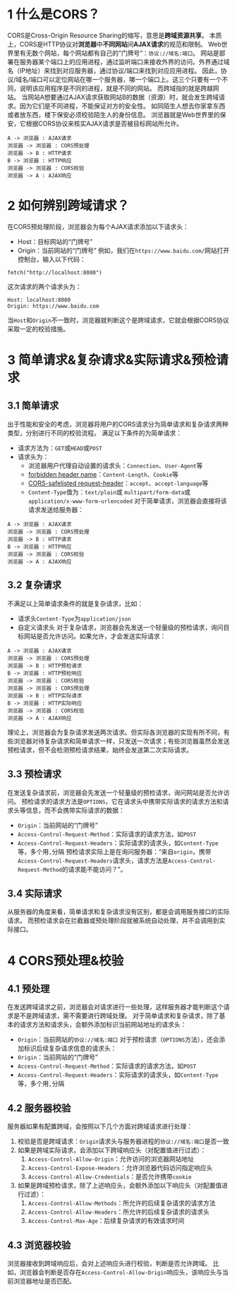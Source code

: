 # 1 什么是CORS？
CORS是Cross-Origin Resource Sharing的缩写，意思是**跨域资源共享**。
本质上，CORS是HTTP协议对**浏览器**中**不同网站**间**AJAX请求**的规范和限制。
Web世界里有无数个网站，每个网站都有自己的”门牌号“：`协议://域名:端口`。
网站是部署在服务器某个端口上的应用进程，通过监听端口来接收外界的访问。外界通过域名（IP地址）来找到对应服务器，通过协议/端口来找到对应应用进程。
因此，协议/域名/端口可以定位网站在哪一个服务器，哪一个端口上。这三个只要有一个不同，说明该应用程序是不同的进程，就是不同的网站。
而跨域指的就是跨越网站。
当网站A想要通过AJAX请求获取网站B的数据（资源）时，就会发生跨域请求。因为它们是不同进程，不能保证对方的安全性。
如同陌生人想去你家拿东西或者放东西，楼下保安必须校验陌生人的身份信息。
浏览器就是Web世界里的保安，它根据CORS协议来核实AJAX请求是否被目标网站所允许。
```plantuml
A -> 浏览器 : AJAX请求
浏览器 -> 浏览器 : CORS预处理
浏览器 -> B : HTTP请求
B -> 浏览器 : HTTP响应
浏览器 -> 浏览器 : CORS校验
浏览器 -> A : AJAX响应
```
# 2 如何辨别跨域请求？
在CORS预处理阶段，浏览器会为每个AJAX请求添加以下请求头：
- Host：目标网站的“门牌号”
- Origin：当前网站的“门牌号”
例如，我们在`https://www.baidu.com/`网站打开控制台，输入以下代码：
```
fetch("http://localhost:8080")
```
这次请求的两个请求头为：
```
Host: localhost:8080
Origin: https://www.baidu.com
```
当`Host`和`Origin`不一致时，浏览器就判断这个是跨域请求，它就会根据CORS协议采取一定的校验措施。
# 3 简单请求&复杂请求&实际请求&预检请求
## 3.1 简单请求
出于性能和安全的考虑，浏览器将用户的CORS请求分为简单请求和复杂请求两种类型，分别进行不同的校验流程。
满足以下条件的为简单请求：
- 请求方法为：`GET`或`HEAD`或`POST`
- 请求头为：
	- 浏览器用户代理自动设置的请求头：`Connection`、`User-Agent`等
	- [forbidden header name](https://fetch.spec.whatwg.org/#forbidden-header-name)：`Content-Length`、`Cookie`等
	- [CORS-safelisted request-header](https://fetch.spec.whatwg.org/#cors-safelisted-request-header)：`accept`、`accept-language`等
	- `Content-Type`值为：`text/plain`或 `multipart/form-data`或`application/x-www-form-urlencoded`
对于简单请求，浏览器会直接将该请求发送给服务器：
```plantuml
A -> 浏览器 : AJAX请求
浏览器 -> 浏览器 : CORS预处理
浏览器 -> B : HTTP请求
B -> 浏览器 : HTTP响应
浏览器 -> 浏览器 : CORS校验
浏览器 -> A : AJAX响应
```
## 3.2 复杂请求
不满足以上简单请求条件的就是复杂请求，比如：
- 请求头`Content-Type`为`application/json`
- 自定义请求头
对于复杂请求，浏览器会先发送一个轻量级的预检请求，询问目标网站是否允许访问。如果允许，才会发送实际请求：
```plantuml
A -> 浏览器 : AJAX请求
浏览器 -> 浏览器 : CORS预处理
浏览器 -> B : HTTP预检请求
B -> 浏览器 : HTTP预检响应
浏览器 -> 浏览器 : CORS校验
浏览器 -> 浏览器 : CORS预处理
浏览器 -> B : HTTP实际请求
B -> 浏览器 : HTTP实际响应
浏览器 -> 浏览器 : CORS校验
浏览器 -> A : AJAX响应
```
理论上，浏览器会为复杂请求发送两次请求。但实际各浏览器的实现有所不同，有些浏览器对待复杂请求和简单请求一样，只发送一次请求；有些浏览器虽然会发送预检请求，但不会检测预检请求结果，始终会发送第二次实际请求。
## 3.3 预检请求
在发送复杂请求前，浏览器会先发送一个轻量级的预检请求，询问网站是否允许访问。
预检请求的请求方法是`OPTIONS`，它在请求头中携带实际请求的请求方法和请求头等信息，而不会携带实际请求的数据：
- `Origin`：当前网站的“门牌号”
- `Access-Control-Request-Method`：实际请求的请求方法，如`POST`
- `Access-Control-Request-Headers`：实际请求的请求头，如`Content-Type`等，多个用`,`分隔
预检请求实际上是在询问服务器：“来自`origin`，携带`Access-Control-Request-Headers`请求头，请求方法是`Access-Control-Request-Method`的请求能不能访问？”。
## 3.4 实际请求
从服务器的角度来看，简单请求和复杂请求没有区别，都是会调用服务接口的实际请求。
而预检请求会在拦截器或预处理阶段就被系统自动处理，并不会调用到实际接口。
# 4 CORS预处理&校验
## 4.1 预处理
在发送跨域请求之前，浏览器会对请求进行一些处理，这样服务器才能判断这个请求是不是跨域请求，需不需要进行跨域处理。
对于简单请求和复杂请求，除了基本的请求方法和请求头，会额外添加标识当前网站地址的请求头：
- `Origin`：当前网站的`协议://域名:端口`
对于预检请求（`OPTIONS`方法），还会添加标识后续复杂请求信息的请求头：
- `Origin`：当前网站的“门牌号”
- `Access-Control-Request-Method`：实际请求的请求方法，如`POST`
- `Access-Control-Request-Headers`：实际请求的请求头，如`Content-Type`等，多个用`,`分隔
## 4.2 服务器校验
服务器如果有配置跨域，会按照以下几个方面对跨域请求进行处理：
1. 校验是否是跨域请求：`Origin`请求头与服务器进程的`协议://域名:端口`是否一致
2. 如果是跨域实际请求，会添加以下跨域响应头（对配置值进行过滤）：
	1. `Access-Control-Allow-Origin`：允许访问的浏览器网站地址
	2. `Access-Control-Expose-Headers`：允许浏览器代码访问指定响应头
	3. `Access-Control-Allow-Credentials`：是否允许携带`cookie`
3. 如果是跨域预检请求，除了上述响应头，会额外添加以下响应头（对配置值进行过滤）：
	1. `Access-Control-Allow-Methods`：所允许的后续复杂请求的请求方法
	2. `Access-Control-Allow-Headers`：所允许的后续复杂请求的请求头
	3. `Access-Control-Max-Age`：后续复杂请求的有效请求时间
## 4.3 浏览器校验
浏览器接收到跨域响应后，会对上述响应头进行校验，判断是否允许跨域。
比如，浏览器会判断是否存在`Access-Control-Allow-Origin`响应头，该响应头与当前浏览器地址是否匹配。